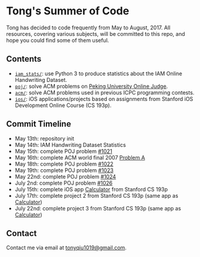 # Tong's Summer of Code

Tong has decided to code frequently from May to August, 2017. All resources, covering various subjects, will be committed to this repo, and hope you could find some of them useful.

## Contents

- [`iam_stats/`](iam_stats/): use Python 3 to produce statistics about the IAM Online Handwriting Dataset.
- [`poj/`](poj/): solve ACM problems on [Peking University Online Judge](http://poj.org/).
- [`acm/`](acm/): solve ACM problems used in previous ICPC programming contests.
- [`ios/`](ios/): iOS applications/projects based on assignments from Stanford iOS Development Online Course (CS 193p).

## Commit Timeline

- May 13th: repository init
- May 14th: IAM Handwriting Dataset Statistics
- May 15th: complete POJ problem [\#1021](poj/1021.cpp)
- May 16th: complete ACM world final 2007 [Problem A](acm/wf2007/a.cpp)
- May 18th: complete POJ problem [\#1022](poj/1022.cpp)
- May 19th: complete POJ problem [\#1023](poj/1023.cpp)
- May 22nd: complete POJ problem [\#1024](poj/1024.cpp)
- July 2nd: complete POJ problem [\#1026](poj/1026.cpp)
- July 15th: complete iOS app [Calculator](ios/Calculator/) from Stanford CS 193p
- July 17th: complete project 2 from Stanford CS 193p (same app as [Calculator](ios/Calculator/))
- July 22nd: complete project 3 from Stanford CS 193p (same app as [Calculator](ios/Calculator/))

## Contact

Contact me via email at [tonyqiu1019@gmail.com](mailto:tonyqiu1019@gmail.com).
